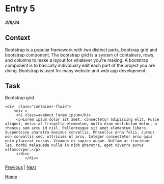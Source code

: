 # Entry 5
##### 3/9/24

## Context
Bootstrap is a popular framework with two distinct parts, bootsrap grid and bootstrap component. The bootstrap grid is a system of containers, rows, and  columns to make a layout for whatever you're making. A bootstrap component is to basically individually edit each part of the project you are doing. Bootstrap is used for many website and web app development. 

## Task
Bootstrap grid
````
<div  class="container-fluid">
    <div >
     <h1 class=a>about lorem ipsum</h1>
     <p>Lorem ipsum dolor sit amet, consectetur adipiscing elit. Fusce aliquet, metus at fringilla elementum, nulla diam vestibulum dolor, a rhoncus sem arcu id nisl. Pellentesque sit amet elementum libero. Suspendisse pharetra maximus convallis. Phasellus urna felis, cursus non convallis sed, ultricies ut arcu. Integer consectetur arcu quis enim placerat cursus. Vivamus et sapien augue. Nullam at tincidunt leo. Morbi malesuada nulla in nibh pharetra, eget viverra purus ullamcorper.</p>
     </div>
         </div>

````









[Previous](entry04.md) | [Next](entry06.md)

[Home](../README.md)
